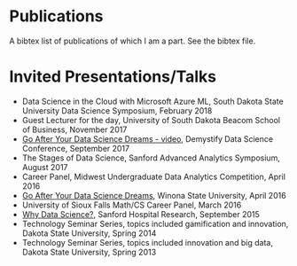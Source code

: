 # Publications

A bibtex list of publications of which I am a part. See the bibtex file.

# Invited Presentations/Talks

* Data Science in the Cloud with Microsoft Azure ML, South Dakota State University Data Science Symposium, February 2018
* Guest Lecturer for the day, University of South Dakota Beacom School of Business, November 2017
* [Go After Your Data Science Dreams - video](http://101.datascience.community/2017/10/10/go-after-your-data-science-dreams-demystify-data-science-presentation-2017/), Demystify Data Science Conference, September 2017
* The Stages of Data Science, Sanford Advanced Analytics Symposium, August 2017
* Career Panel, Midwest Undergraduate Data Analytics Competition, April 2016
* [Go After Your Data Science Dreams](http://101.datascience.community/2016/04/19/getting-started-with-data-science-specialties/), Winona State University, April 2016
* University of Sioux Falls Math/CS Career Panel, March 2016
* [Why Data Science?](http://101.datascience.community/2015/09/25/why-data-science-presentation/), Sanford Hospital Research, September 2015
* Technology Seminar Series, topics included gamification and innovation, Dakota State University, Spring 2014
* Technology Seminar Series, topics included innovation and big data, Dakota State University, Spring 2013
